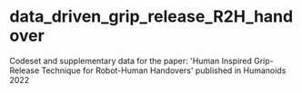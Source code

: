 # data_driven_grip_release_R2H_handover
Codeset and supplementary data for the paper: 'Human Inspired Grip-Release Technique for Robot-Human Handovers' published in Humanoids 2022
